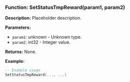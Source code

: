### Function: SetStatusTmpReward(param1, param2)

**Description:**
Placeholder description.

**Parameters:**
- `param1`: unknown - Unknown type.
- `param2`: int32 - Integer value.

**Returns:** None.

**Example:**

```lua
-- Example usage
SetStatusTmpReward(..., ...)
```

